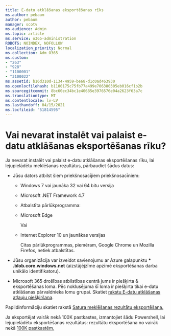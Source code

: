 ```yaml
---
title: E-datu atklāšanas eksportēšanas rīks
ms.author: pebaum
author: pebaum
manager: scotv
ms.audience: Admin
ms.topic: article
ms.service: o365-administration
ROBOTS: NOINDEX, NOFOLLOW
localization_priority: Normal
ms.collection: Adm_O365
ms.custom:
- "263"
- "928"
- "1100001"
- "3100022"
ms.assetid: b16d310d-1134-4959-be68-d1c0ad463930
ms.openlocfilehash: b1100175c75fb77a499e706380305eb016cf1b2b
ms.sourcegitcommit: 8bc60ec34bc1e40685e3976576e04a2623f63a7c
ms.translationtype: MT
ms.contentlocale: lv-LV
ms.lasthandoff: 04/15/2021
ms.locfileid: "51814595"
---
```

# <a name="cant-install-or-run-the-ediscovery-export-tool"></a>Vai nevarat instalēt vai palaist e-datu atklāšanas eksportēšanas rīku?

Ja nevarat instalēt vai palaist e-datu atklāšanas eksportēšanas rīku, lai lejupielādētu meklēšanas rezultātus, pārbaudiet šādus datus:
  
- Jūsu dators atbilst šiem priekšnosacījiem priekšnosacīniem:

  - Windows 7 vai jaunāka 32 vai 64 bitu versija

  - Microsoft .NET Framework 4.7

  - Atbalstīta pārlūkprogramma:

  - Microsoft Edge

    Vai

  - Internet Explorer 10 un jaunākas versijas

    Citas pārlūkprogrammas, piemēram, Google Chrome un Mozilla Firefox, netiek atbalstītas.

- Jūsu organizācija var izveidot savienojumu ar Azure galapunktu **\* .blob.core.windows.net** (aizstājējzīme apzīmē eksportēšanas darba unikālo identifikatoru).

- Microsoft 365 drošības atbilstības centrā jums ir piešķirta &amp; eksportēšanas loma. Pēc noklusējuma šī loma ir piešķirta tikai e-datu atklāšanas pārvaldnieka lomu grupai. Skatiet [rakstu E-datu atklāšanas atļauju piešķiršana](https://docs.microsoft.com/microsoft-365/compliance/assign-ediscovery-permissions).

Papildinformāciju skatiet rakstā [Satura meklēšanas rezultātu eksportēšana.](https://docs.microsoft.com/microsoft-365/compliance/export-search-results)

Ja eksportējat vairāk nekā 100K pastkastes, izmantojiet šādu Powershell, lai lejupielādētu eksportēšanas rezultātus: rezultātu eksportēšana no vairāk nekā [100K pastkastēm.](https://docs.microsoft.com/microsoft-365/compliance/export-search-results?view=o365-worldwide%23exporting-results-from-more-than-100000-mailboxes)